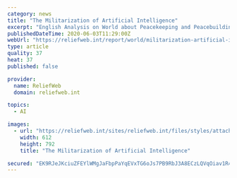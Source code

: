 ```yaml
---
category: news
title: "The Militarization of Artificial Intelligence"
excerpt: "English Analysis on World about Peacekeeping and Peacebuilding and Protection and Human Rights; published on 31 Aug 2019 by, Stimson and 2 other organizations"
publishedDateTime: 2020-06-03T11:29:00Z
webUrl: "https://reliefweb.int/report/world/militarization-artificial-intelligence"
type: article
quality: 37
heat: 37
published: false

provider:
  name: ReliefWeb
  domain: reliefweb.int

topics:
  - AI

images:
  - url: "https://reliefweb.int/sites/reliefweb.int/files/styles/attachment-large/public/resources-pdf-previews/1520703-TheMilitarization-ArtificialIntelligence.png?itok=y74HypXX"
    width: 612
    height: 792
    title: "The Militarization of Artificial Intelligence"

secured: "EK9RJeJKciuZFEYlWMgJaFbpPaYqEVxTG6oJs7PB9RbJ3A8ECzLQVqOiav1R4NJcjbTwyu8If9bFIzNsjYsaxmmsZbbKOyJHbmwjQN8jnI7KHyLwf8ztDQqcW9omHLaxQKkFzT1N0FKVwtGCMMJM8UzaCVt6RkxVo6OL7YqWWcz6qHWOy3QnVFcwJg03+U0kTUFo4x4T8U7lQte5NLFCqLBiMDrc4ljWWIIxRx4uukgOWiaQiO+r+v5Y+QRVsNl9fdwnC9/6w2SwtEuPEsByPcFysR8iILpwLbApnCjUBadFTuSGZsfhUjf1hLm1VYKnxYxuX9PeRL3smSialaze7xLFuHtCW/F4m2l81Btbfk40B4ssP/oQBBfWIz+HSd/6jK7rfhx8ly5g677tloRMGl9L2nmYOKMXCM7iwghvgyoEt5fO/jPYPZyDkR7CP96F9ghxjrDXIUVSR3JLGv1V8OlQ7hZkurBTfjhjv0U63jY=;rSzLiT1SKKUMtYmvFvOglA=="
---
```


